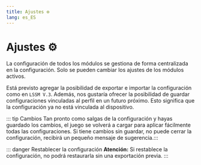 ```yaml
---
title: Ajustes ⚙️
lang: es_ES
---
```


# Ajustes ⚙️

La configuración de todos los módulos se gestiona de forma centralizada en la configuración. Solo se pueden cambiar los ajustes de los módulos activos.

Está previsto agregar la posibilidad de exportar e importar la configuración como en `LSSM V.3`.
Además, nos gustaría ofrecer la posibilidad de guardar configuraciones vinculadas al perfil en un futuro próximo. Esto significa que la configuración ya no está vinculada al dispositivo.

::: tip Cambios
Tan pronto como salgas de la configuración y hayas guardado los cambios, el juego se volverá a cargar para aplicar fácilmente todas las configuraciones.
Si tiene cambios sin guardar, no puede cerrar la configuración, recibirá un pequeño mensaje de sugerencia.:::

::: danger Restablecer la configuración
**Atención:** Si restablece la configuración, no podrá restaurarla sin una exportación previa.
:::
